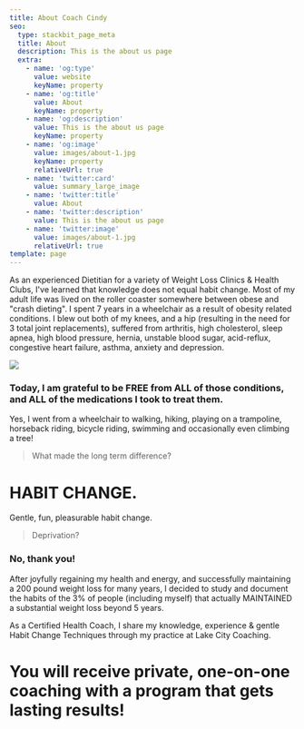 ```yaml
---
title: About Coach Cindy
seo:
  type: stackbit_page_meta
  title: About
  description: This is the about us page
  extra:
    - name: 'og:type'
      value: website
      keyName: property
    - name: 'og:title'
      value: About
      keyName: property
    - name: 'og:description'
      value: This is the about us page
      keyName: property
    - name: 'og:image'
      value: images/about-1.jpg
      keyName: property
      relativeUrl: true
    - name: 'twitter:card'
      value: summary_large_image
    - name: 'twitter:title'
      value: About
    - name: 'twitter:description'
      value: This is the about us page
    - name: 'twitter:image'
      value: images/about-1.jpg
      relativeUrl: true
template: page
---
```

As an experienced Dietitian for a variety of Weight Loss Clinics & Health Clubs, I've learned that knowledge does not equal habit change.
Most of my adult life was lived on the roller coaster somewhere between obese and "crash dieting". I spent 7 years in a wheelchair as a result of obesity related conditions. I blew out both of my knees, and a hip (resulting in the need for 3 total joint replacements), suffered from arthritis, high cholesterol, sleep apnea, high blood pressure, hernia, unstable blood sugar, acid-reflux, congestive heart failure, asthma, anxiety and depression.

![](/images/Screenshot%202021-06-28%2011.26.03%20AM.png)

### Today, I am grateful to be FREE from ALL of those conditions, and ALL of the medications I took to treat them.

Yes, I went from a wheelchair to walking, hiking, playing on a trampoline, horseback riding, bicycle riding, swimming and occasionally even climbing a tree!

> What made the long term difference?

# &#xA;HABIT CHANGE.

Gentle, fun, pleasurable habit change.

> Deprivation?

### &#xA;No, thank you!

After joyfully regaining my health and energy, and successfully maintaining a 200 pound weight loss for many years, I decided to study and document the habits of the 3% of people (including myself) that actually MAINTAINED a substantial weight loss beyond 5 years.

As a Certified Health Coach, I share my knowledge, experience & gentle Habit Change Techniques through my practice at Lake City Coaching.

# &#xA;You will receive private, one-on-one coaching with a program that gets lasting results!
